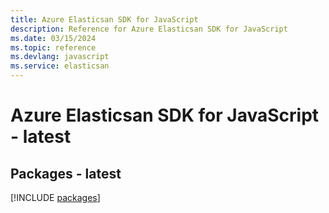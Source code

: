 ```yaml
---
title: Azure Elasticsan SDK for JavaScript
description: Reference for Azure Elasticsan SDK for JavaScript
ms.date: 03/15/2024
ms.topic: reference
ms.devlang: javascript
ms.service: elasticsan
---
```

# Azure Elasticsan SDK for JavaScript - latest
## Packages - latest
[!INCLUDE [packages](elasticsan-index.md)]